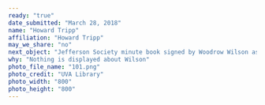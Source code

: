 ```yaml
---
ready: "true"
date_submitted: "March 28, 2018"
name: "Howard Tripp"
affiliation: "Howard Tripp"
may_we_share: "no"
next_object: "Jefferson Society minute book signed by Woodrow Wilson as secretary"
why: "Nothing is displayed about Wilson"
photo_file_name: "101.png"
photo_credit: "UVA Library"
photo_width: "800"
photo_height: "800"
---
```

